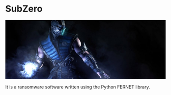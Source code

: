 # SubZero

![subzero](https://github.com/aslanemre/subzero/blob/main/subzero.jpg?raw=true)

It is a ransomware software written using the Python FERNET library.
